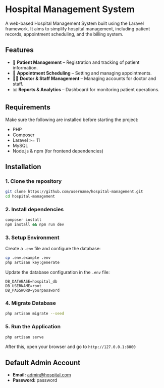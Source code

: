 # Hospital Management System

A web-based Hospital Management System built using the Laravel framework. It aims to simplify hospital management, including patient records, appointment scheduling, and the billing system.

## Features
- 🏥 **Patient Management** – Registration and tracking of patient information.
- 📅 **Appointment Scheduling** – Setting and managing appointments.
- 👩‍⚕️ **Doctor & Staff Management** – Managing accounts for doctor and staff.
- 📊 **Reports & Analytics** – Dashboard for monitoring patient operations.

## Requirements
Make sure the following are installed before starting the project:

- PHP 
- Composer
- Laravel >= 11
- MySQL
- Node.js & npm (for frontend dependencies)

## Installation

### 1. Clone the repository
```bash
git clone https://github.com/username/hospital-management.git
cd hospital-management
```

### 2. Install dependencies
```bash
composer install
npm install && npm run dev
```

### 3. Setup Environment
Create a `.env` file and configure the database:
```bash
cp .env.example .env
php artisan key:generate
```
Update the database configuration in the `.env` file:
```env
DB_DATABASE=hospital_db
DB_USERNAME=root
DB_PASSWORD=yourpassword
```

### 4. Migrate Database
```bash
php artisan migrate --seed
```

### 5. Run the Application
```bash
php artisan serve
```
After this, open your browser and go to `http://127.0.0.1:8000`

## Default Admin Account
- **Email:** admin@hospital.com
- **Password:** password

